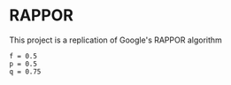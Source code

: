 # RAPPOR
This project is a replication of Google's RAPPOR algorithm

    f = 0.5
    p = 0.5
    q = 0.75
